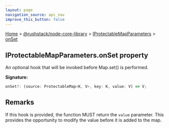 ```yaml
---
layout: page
navigation_source: api_nav
improve_this_button: false
---
```



[Home](./index.md) &gt; [@rushstack/node-core-library](./node-core-library.md) &gt; [IProtectableMapParameters](./node-core-library.iprotectablemapparameters.md) &gt; [onSet](./node-core-library.iprotectablemapparameters.onset.md)

## IProtectableMapParameters.onSet property

An optional hook that will be invoked before Map.set() is performed.

<b>Signature:</b>

```typescript
onSet?: (source: ProtectableMap<K, V>, key: K, value: V) => V;
```

## Remarks

If this hook is provided, the function MUST return the `value` parameter. This provides the opportunity to modify the value before it is added to the map.
